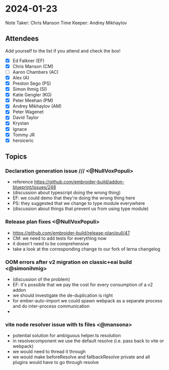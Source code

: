 # 2024-01-23

Note Taker: Chris Manson
Time Keeper: Andrey Mikhaylov

## Attendees

Add yourself to the list if you attend and check the box!

- [x] Ed Falkner (EF)
- [x] Chris Manson (CM)
- [ ] Aaron Chambers (AC)
- [x] Alex (A)
- [x] Preston Sego (PS)
- [x] Simon Ihmig (SI)
- [x] Katie Gengler (KG)
- [x] Peter Meehan (PM)
- [x] Andrey Mikhaylov (AM)
- [x] Peter Wagenet
- [x] David Taylor 
- [x] Krystan
- [x] Ignace 
- [x] Tommy JR
- [x] heroiceric

## Topics


### Declaration generation issue /// <@NullVoxPopuli>

- reference https://github.com/embroider-build/addon-blueprint/issues/248 
- (discussion about typescript doing the wrong thing)
- EF: we could demo that they're doing the wrong thing here
- PS: they suggested that we change to type module everywhere
- (discussion about things that prevent us from using type module)

### Release plan fixes <@NullVoxPopuli>

- https://github.com/embroider-build/release-plan/pull/47
- CM: we need to add tests for everything now
- it doesn't need to be comprehensive
- take a look at the corresponding change to our fork of lerna changelog

### OOM errors after v2 migration on classic+eai build <@simonihmig>

- (discussion of the problem)
- EF: it's possible that we pay the cost for every consumption of a v2 addon
- we should investigate the de-duplication is right
- for ember-auto-import we could spawn webpack as a separate process and do inter-process communication
- 

### vite node resolver issue with ts files <@mansona>

- potential solution for ambiguous helper.ts resolution
- in resolvecomponent we use the default resolve (i.e. pass back to vite or webpack)
- we would need to thread it through
- we would make beforeResolve and fallbackResolve private and all plugins would have to go through resolve
